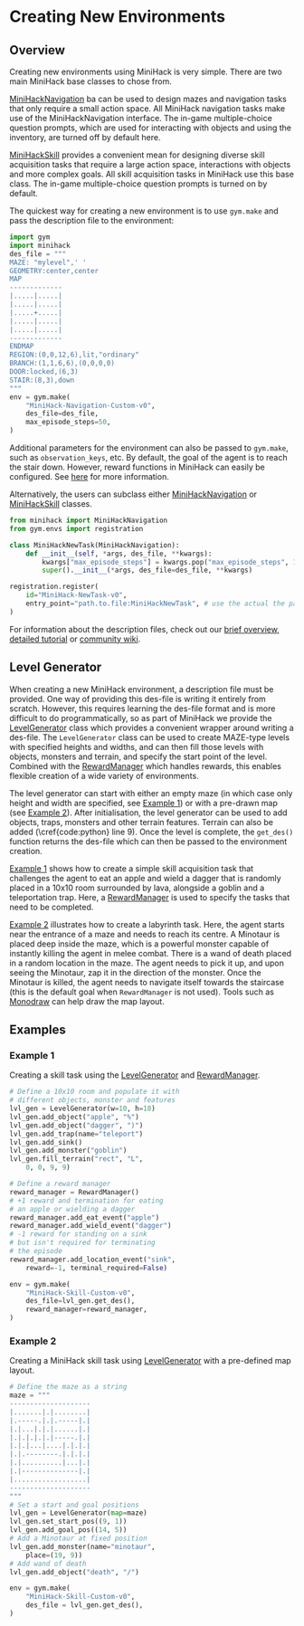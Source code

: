# Creating New Environments

## Overview

Creating new environments using MiniHack is very simple. There are two main MiniHack base classes to chose from.

[MiniHackNavigation](../api/minihack.html#minihack.MiniHackNavigation) ba can be used to design mazes and navigation tasks that only require a small action space. All MiniHack navigation tasks make use of the MiniHackNavigation interface. The in-game multiple-choice question prompts, which are used for interacting with objects and using the inventory, are turned off by default here.

[MiniHackSkill](../api/minihack.html#minihack.MiniHackSkill) provides a convenient mean for designing diverse skill acquisition tasks that require a large action space, interactions with objects and more complex goals. All skill acquisition tasks in MiniHack use this base class. The in-game multiple-choice question prompts is turned on by default.

The quickest way for creating a new environment is to use `gym.make` and pass the description file to the environment:
```python
import gym
import minihack
des_file = """
MAZE: "mylevel",' '
GEOMETRY:center,center
MAP
-------------
|.....|.....|
|.....|.....|
|.....+.....|
|.....|.....|
|.....|.....|
-------------
ENDMAP
REGION:(0,0,12,6),lit,"ordinary"
BRANCH:(1,1,6,6),(0,0,0,0)
DOOR:locked,(6,3)
STAIR:(8,3),down
"""
env = gym.make(
    "MiniHack-Navigation-Custom-v0",
    des_file=des_file,
    max_episode_steps=50,
)
```

Additional parameters for the environment can also be passed to `gym.make`, such as `observation_keys`, etc.
By default, the goal of the agent is to reach the stair down. However, reward functions in MiniHack can easily be configured. See [here](../reward) for more information.

Alternatively, the users can subclass either [MiniHackNavigation](../api/minihack.html#minihack.MiniHackNavigation) or [MiniHackSkill](../api/minihack.html#minihack.MiniHackSkill) classes.

```python
from minihack import MiniHackNavigation
from gym.envs import registration

class MiniHackNewTask(MiniHackNavigation):
    def __init__(self, *args, des_file, **kwargs):
        kwargs["max_episode_steps"] = kwargs.pop("max_episode_steps", 1000)
        super().__init__(*args, des_file=des_file, **kwargs)

registration.register(
    id="MiniHack-NewTask-v0",
    entry_point="path.to.file:MiniHackNewTask", # use the actual the path
)
```

For information about the description files, check out our [brief overview](./des_files), [detailed tutorial](../tutorials/des_file/index) or [community wiki](https://nethackwiki.com/wiki/Des-file_format).

## Level Generator

When creating a new MiniHack environment, a description file must be provided. One way of providing this des-file is writing it entirely from scratch. However, this requires learning the des-file format and is more difficult to do programmatically, so as part of MiniHack we provide the [LevelGenerator](../api/minihack.html#minihack.LevelGenerator) class which provides a convenient wrapper around writing a des-file. The `LevelGenerator` class can be used to create MAZE-type levels with specified heights and widths, and can then fill those levels with objects, monsters and terrain, and specify the start point of the level. Combined with the [RewardManager](../api/minihack.html#minihack.RewardManager) which handles rewards, this enables flexible creation of a wide variety of environments.

The level generator can start with either an empty maze (in which case only height and width are specified, see [Example 1](#example-1)) or with a pre-drawn map (see [Example 2](#example-2)). After initialisation, the level generator can be used to add objects, traps, monsters and other terrain features. Terrain can also be added (\cref{code:python} line 9). Once the level is complete, the `get_des()` function returns the des-file which can then be passed to the environment creation.

[Example 1](#example-1) shows how to create a simple skill acquisition task that challenges the agent to eat an apple and wield a dagger that is randomly placed in a 10x10 room surrounded by lava, alongside a goblin and a teleportation trap. Here, a [RewardManager](../api/minihack.html#minihack.RewardManager) is used to specify the tasks that need to be completed.

[Example 2](#example-2) illustrates how to create a labyrinth task. Here, the agent starts near the entrance of a maze and needs to reach its centre. A Minotaur is placed deep inside the maze, which is a powerful monster capable of instantly killing the agent in melee combat. There is a wand of death placed in a random location in the maze. The agent needs to pick it up, and upon seeing the Minotaur, zap it in the direction of the monster. Once the Minotaur is killed, the agent needs to navigate itself towards the staircase (this is the default goal when `RewardManager` is not used). Tools such as [Monodraw](https://monodraw.helftone.com) can help draw the map layout.

## Examples

### Example 1

Creating a skill task using the [LevelGenerator](../api/minihack.html#minihack.LevelGenerator) and [RewardManager](../api/minihack.html#minihack.RewardManager).

```python
# Define a 10x10 room and populate it with
# different objects, monster and features
lvl_gen = LevelGenerator(w=10, h=10)
lvl_gen.add_object("apple", "%")
lvl_gen.add_object("dagger", ")")
lvl_gen.add_trap(name="teleport")
lvl_gen.add_sink()
lvl_gen.add_monster("goblin")
lvl_gen.fill_terrain("rect", "L",
    0, 0, 9, 9)

# Define a reward manager
reward_manager = RewardManager()
# +1 reward and termination for eating
# an apple or wielding a dagger
reward_manager.add_eat_event("apple")
reward_manager.add_wield_event("dagger")
# -1 reward for standing on a sink
# but isn't required for terminating
# the episode
reward_manager.add_location_event("sink",
    reward=-1, terminal_required=False)

env = gym.make(
    "MiniHack-Skill-Custom-v0",
    des_file=lvl_gen.get_des(),
    reward_manager=reward_manager,
)
```

### Example 2

Creating a MiniHack skill task using [LevelGenerator](../api/minihack.html#minihack.LevelGenerator) with a pre-defined map layout.

```python
# Define the maze as a string
maze = """
--------------------
|.......|.|........|
|.-----.|.|.-----|.|
|.|...|.|.|......|.|
|.|.|.|.|.|-----.|.|
|.|.|...|....|.|.|.|
|.|.--------.|.|.|.|
|.|..........|...|.|
|.|--------------|.|
|..................|
--------------------
"""
# Set a start and goal positions
lvl_gen = LevelGenerator(map=maze)
lvl_gen.set_start_pos((9, 1))
lvl_gen.add_goal_pos((14, 5))
# Add a Minotaur at fixed position
lvl_gen.add_monster(name="minotaur",
    place=(19, 9))
# Add wand of death
lvl_gen.add_object("death", "/")

env = gym.make(
    "MiniHack-Skill-Custom-v0",
    des_file = lvl_gen.get_des(),
)
```
